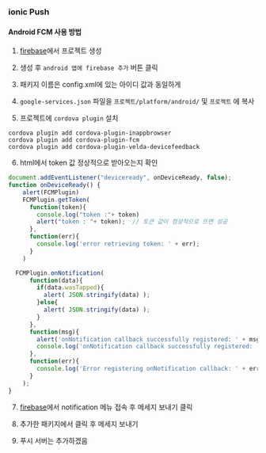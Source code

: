 ### ionic Push
#### Android FCM 사용 방법
1.  [firebase](https://console.firebase.google.com/)에서 프로젝트 생성


2. 생성 후 `android 앱에 firebase 추가` 버튼 클릭


3. 패키지 이름은 config.xml에 있는 아이디 값과 동일하게


4. `google-services.json` 파일을 `프로젝트/platform/android/` 및 `프로젝트` 에 복사


5. 프로젝트에 `cordova plugin` 설치
```npm
cordova plugin add cordova-plugin-inappbrowser
cordova plugin add cordova-plugin-fcm
cordova plugin add cordova-plugin-velda-devicefeedback
```

6. html에서 token 값 정상적으로 받아오는지 확인
```javascript
document.addEventListener("deviceready", onDeviceReady, false);
function onDeviceReady() {
	alert(FCMPlugin)
	FCMPlugin.getToken(
	  function(token){
		console.log("token :"+ token)
		alert("token : "+ token);  // 토큰 값이 정상적으로 뜨면 성공
	  },
	  function(err){
		console.log('error retrieving token: ' + err);
	  }
	)

  FCMPlugin.onNotification(
	  function(data){
		if(data.wasTapped){
		  alert( JSON.stringify(data) );
		}else{
		  alert( JSON.stringify(data) );
		}
	  },
	  function(msg){
		alert('onNotification callback successfully registered: ' + msg) // 앱이 실행되고 있는 도중 푸시가 오면 실행되는 함수
		console.log('onNotification callback successfully registered: ' + msg);
	  },
	  function(err){
		console.log('Error registering onNotification callback: ' + err);
	  }
	);
}
```

7. [firebase](https://console.firebase.google.com/)에서 notification 메뉴 접속 후 메세지 보내기 클릭


8. 추가한 패키지에서 클릭 후 메세지 보내기


9. 푸시 서버는 추가하겠음

